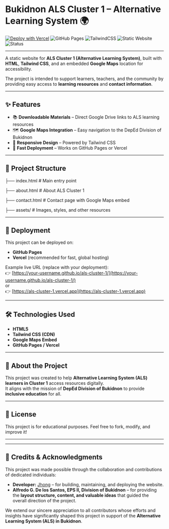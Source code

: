 # Bukidnon ALS Cluster 1 – Alternative Learning System 🌍  

[![Deploy with Vercel](https://vercel.com/button)](https://vercel.com/new)
![GitHub Pages](https://img.shields.io/badge/GitHub%20Pages-Deployed-2ea44f?logo=github)
![TailwindCSS](https://img.shields.io/badge/TailwindCSS-CDN-38B2AC?logo=tailwind-css&logoColor=white)
![Static Website](https://img.shields.io/badge/Type-Static%20Website-blue)
![Status](https://img.shields.io/badge/Status-In%20Development-orange) 

---

A static website for **ALS Cluster 1 (Alternative Learning System)**, built with **HTML**, **Tailwind CSS**, and an embedded **Google Maps** location for accessibility.  

The project is intended to support learners, teachers, and the community by providing easy access to **learning resources** and **contact information**.

---

## ✨ Features
- 📚 **Downloadable Materials** – Direct Google Drive links to ALS learning resources  
- 🗺 **Google Maps Integration** – Easy navigation to the DepEd Division of Bukidnon  
- 🎨 **Responsive Design** – Powered by Tailwind CSS  
- 🚀 **Fast Deployment** – Works on GitHub Pages or Vercel  

---

## 📂 Project Structure
├── index.html # Main entry point  

├── about.html # About ALS Cluster 1  

├── contact.html # Contact page with Google Maps embed  

├── assets/ # Images, styles, and other resources  

---

## 🚀 Deployment
This project can be deployed on:
- **GitHub Pages**  
- **Vercel** (recommended for fast, global hosting)

Example live URL (replace with your deployment):  
👉 [https://your-username.github.io/als-cluster-1/](https://your-username.github.io/als-cluster-1/)  
or  
👉 [https://als-cluster-1.vercel.app](https://als-cluster-1.vercel.app)

---

## 🛠️ Technologies Used
- **HTML5**
- **Tailwind CSS (CDN)**
- **Google Maps Embed**
- **GitHub Pages / Vercel**

---

## 📌 About the Project
This project was created to help **Alternative Learning System (ALS) learners in Cluster 1** access resources digitally.  
It aligns with the mission of **DepEd Division of Bukidnon** to provide **inclusive education** for all.

---

## 📜 License
This project is for educational purposes. Feel free to fork, modify, and improve it!  

---

---

## 🙏 Credits & Acknowledgments  

This project was made possible through the collaboration and contributions of dedicated individuals:  

- **Developer:** [Jhong](https://github.com/JustJhong609) – for building, maintaining, and deploying the website.  
- **Alfredo G. De los Santos, EPS II, Division of Bukidnon** – for providing the **layout structure, content, and valuable ideas** that guided the overall direction of the project.  

We extend our sincere appreciation to all contributors whose efforts and insights have significantly shaped this project in support of the **Alternative Learning System (ALS) in Bukidnon**.  

